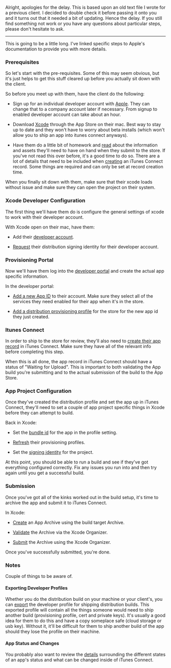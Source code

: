 Alright, apologies for the delay.   This is based upon an old text file I wrote for a previous client. I decided to double check it before passing it onto you and it turns out that it needed a bit of updating. Hence the delay. If you still find something not work or you have any questions about particular steps, please don't hesitate to ask.

----

This is going to be a little long. I've linked specific steps to Apple's documentation to provide you with more details.

### Prerequisites

So let's start with the pre-requisites.  Some of this may seem obvious, but it's just helps to get this stuff cleared up before you actually sit down with the client.

So before you meet up with them, have the client do the following:

 - Sign up for an individual developer account with [Apple][4].  They can change that to a company account later if necessary.  From signup to enabled developer account can take about an hour.

 - Download [Xcode][3] through the App Store on their mac.  Best way to stay up to date and they won't have to worry about beta installs (which won't allow you to ship an app into itunes connect anyways).

 - Have them do a little bit of homework and [read][12] about the information and assets they'll need to have on hand when they submit to the store.  If you've not read this over before, it's a good time to do so.  There are a lot of details that need to be included when [creating][11] an iTunes Connect record.  Some things are required and can only be set at record creation time.

When you finally sit down with them, make sure that their xcode loads without issue and make sure they can open the project on their system.

### Xcode Developer Configuration

The first thing we'll have them do is configure the general settings of xcode to work with their developer account.

With Xcode open on their mac, have them:

 - Add their [developer account][5].

 - [Request][5] their distribution signing identity for their developer account.

### Provisioning Portal

Now we'll have them log into the [developer portal][4] and create the actual app specific information.  

In the developer portal:

 - [Add a new App ID][9] to their account. Make sure they select all of the services they need enabled for their app when it's in the store.

 - [Add a distribution provisioning profile][6] for the store for the new app id they just created.

### Itunes Connect

In order to ship to the store for review, they'll also need to [create their app record][11] in iTunes Connect.  Make sure they have all of the relevant info before completing this step.

When this is all done, the app record in iTunes Connect should have a status of "Waiting for Upload".  This is important to both validating the App build you're submitting and to the actual submission of the build to the App Store.

### App Project Configuration

Once they've created the distribution profile and set the app up in iTunes Connect, they'll need to set a couple of app project specific things in Xcode before they can attempt to build.

Back in Xcode:

 - Set the [bundle id][10] for the app in the profile setting.

 - [Refresh][8] their provisioning profiles.

 - Set the [signing identity][7] for the project.

At this point, you should be able to run a build and see if they've got everything configured correctly.  Fix any issues you run into and then try again until you get a successful build.

### Submission

Once you've got all of the kinks worked out in the build setup, it's time to archive the app and submit it to iTunes Connect.

In Xcode:

 - [Create][14] an App Archive using the build target Archive.

 - [Validate][15] the Archive via the Xcode Organizer.

 - [Submit][16] the Archive using the Xcode Organizer.

Once you've successfully submitted, you're done.

### Notes

Couple of things to be aware of.

#### Exporting Developer Profiles

Whether you do the distribution build on your machine or your client's, you can [export][2] the developer profile for shipping distribution builds.  This exported profile will contain all the things someone would need to ship another build (provisioning profile, cert and private keys).  It's usually a good idea for them to do this and have a copy someplace safe (cloud storage or usb key).  Without it, it'll be difficult for them to ship another build of the app should they lose the profile on their machine.

#### App Status and Changes

You probably also want to review the [details][13] surrounding the different states of an app's status and what can be changed inside of iTunes Connect.

[1]: https://developer.apple.com/library/ios/documentation/IDEs/Conceptual/AppDistributionGuide/ManagingAccounts/ManagingAccounts.html#//apple_ref/doc/uid/TP40012582-CH24-SW2 "Request Signing Identities"

[2]: https://developer.apple.com/library/ios/recipes/xcode_help-accounts_preferences/articles/export_signing_assets.html "Exporting Your Signing Identities and Provisioning Profiles"

[3]: https://itunes.apple.com/us/app/xcode/id497799835?mt=12 "Xcode on the App Store"

[4]: http://developer.apple.com "Apple Development Portal"

[5]: https://developer.apple.com/library/ios/documentation/IDEs/Conceptual/AppDistributionGuide/ManagingAccounts/ManagingAccounts.html#//apple_ref/doc/uid/TP40012582-CH24-SW2 "Adding Your Apple ID Account in Xcode"

[6]: https://developer.apple.com/library/ios/documentation/IDEs/Conceptual/AppDistributionGuide/SubmittingYourApp/SubmittingYourApp.html#//apple_ref/doc/uid/TP40012582-CH9-SW8 "Adding Your Apple ID Account in Xcode"

[7]: https://developer.apple.com/library/ios/documentation/IDEs/Conceptual/AppDistributionGuide/ConfiguringYourApp/ConfiguringYourApp.html#//apple_ref/doc/uid/TP40012582-CH28-SW45 "Choosing a Signing Identity for Apps"

[8]: https://developer.apple.com/library/ios/documentation/IDEs/Conceptual/AppDistributionGuide/MaintainingProfiles/MaintainingProfiles.html#//apple_ref/doc/uid/TP40012582-CH30-SW26 "Refreshing Provisioning Profiles in Xcode"

[9]: https://developer.apple.com/library/ios/documentation/IDEs/Conceptual/AppDistributionGuide/MaintainingProfiles/MaintainingProfiles.html#//apple_ref/doc/uid/TP40012582-CH30-SW991 "Registering App IDs"

[10]: https://developer.apple.com/library/ios/documentation/IDEs/Conceptual/AppDistributionGuide/ConfiguringYourApp/ConfiguringYourApp.html#//apple_ref/doc/uid/TP40012582-CH28-SW16 "Setting the Bundle ID"

[11]: https://developer.apple.com/library/ios/documentation/LanguagesUtilities/Conceptual/iTunesConnect_Guide/Chapters/CreatingiTunesConnectRecord.html#//apple_ref/doc/uid/TP40011225-CH13-SW1 "Creating an iTunes Connect Record for an App"

[12]: https://developer.apple.com/library/ios/documentation/LanguagesUtilities/Conceptual/iTunesConnect_Guide/Chapters/FirstSteps.html#//apple_ref/doc/uid/TP40011225-CH19-SW1 "Identifying Your App in iTunes Connect"

[13]: https://developer.apple.com/library/ios/documentation/LanguagesUtilities/Conceptual/iTunesConnect_Guide/Chapters/ChangingAppStatus.html#//apple_ref/doc/uid/TP40011225-CH30-SW1 "Viewing and Changing Your App’s Status and Availability"

[14]: https://developer.apple.com/library/ios/documentation/IDEs/Conceptual/AppDistributionGuide/SubmittingYourApp/SubmittingYourApp.html#//apple_ref/doc/uid/TP40012582-CH9-SW26 "Creating an Archive"

[15]: https://developer.apple.com/library/ios/documentation/IDEs/Conceptual/AppDistributionGuide/SubmittingYourApp/SubmittingYourApp.html#//apple_ref/doc/uid/TP40012582-CH9-SW2 "Running iTunes Connect Validation Tests"

[16]: https://developer.apple.com/library/ios/documentation/IDEs/Conceptual/AppDistributionGuide/SubmittingYourApp/SubmittingYourApp.html#//apple_ref/doc/uid/TP40012582-CH9-SW27 "Submitting Your iOS App"
